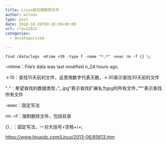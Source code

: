 ```yaml
---
title: Linux按日期删除文件
author: wiloon
type: post
date: 2018-10-26T09:28:49+00:00
url: /?p=12812
categories:
  - Uncategorized

---
```

```bash# 删除30天前的日志
find /data/logs -mtime +30 -type f -name "*.*" -exec rm -f {} \;
```

-mtime：File’s data was last modified n_24 hours ago.
  
＋10：查找10天前的文件，这里用数字代表天数，＋30表示查找30天前的文件
  
"_._"：希望查找的数据类型，&#8221;_.jpg&#8221;表示查找扩展名为jpg的所有文件，&#8221;*&#8221;表示查找所有文件
  
-exec：固定写法
  
rm -rf：强制删除文件，包括目录
  
{} \; ：固定写法，一对大括号+空格+/+;

https://www.linuxidc.com/Linux/2013-06/85613.htm